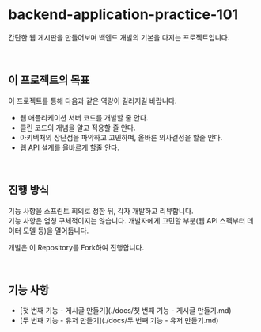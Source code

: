 # backend-application-practice-101

간단한 웹 게시판을 만들어보며 백엔드 개발의 기본을 다지는 프로젝트입니다.

<br>

## 이 프로젝트의 목표

이 프로젝트를 통해 다음과 같은 역량이 길러지길 바랍니다.

- 웹 애플리케이션 서버 코드를 개발할 줄 안다.
- 클린 코드의 개념을 알고 적용할 줄 안다.
- 아키텍처의 장단점을 파악하고 고민하며, 올바른 의사결정을 할줄 안다.
- 웹 API 설계를 올바르게 할줄 안다.

<br>

## 진행 방식

기능 사항을 스프린트 회의로 정한 뒤, 각자 개발하고 리뷰합니다.  
기능 사항은 엄청 구체적이지는 않습니다. 개발자에게 고민할 부분(웹 API 스펙부터 데이터 모델 등)을 열어둡니다.

개발은 이 Repository를 Fork하여 진행합니다.

<br>

## 기능 사항

- [첫 번째 기능 - 게시글 만들기](./docs/첫 번째 기능 - 게시글 만들기.md)
- [두 번째 기능 - 유저 만들기](./docs/두 번째 기능 - 유저 만들기.md)







